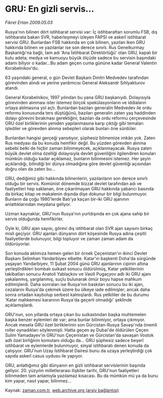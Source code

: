 # GRU: En  gizli servis...

*Fikret Ertan 2009.05.03*

<tr><td class="metin" colspan="2" style="padding-top: 20px; padding-left: 5px; padding-right: 10px;">Rusya'nın bilinen dört istihbarat servisi var: İç istihbarattan sorumlu FSB, dış istihbarata bakan SVR, haberleşmeyi izleyen FAPSI ve askerî istihbarat servisi GRU. Bunlardan FSB hakkında en çok bilinen, yazılan iken GRU hakkında bilinen ve yazılanlar ise son derece sınırlı. Rus Genelkurmay Başkanlığı'na bağlı, tam adı 'Ana İstihbarat Direktörlüğü' olan GRU, kapalı bir kutu adeta; medya ve kamuoyu büyük ölçüde sadece bu servisin başındaki adamı biliyor o kadar...Bu adam geçen cuma gününe kadar General Valentin Korabelnikov'du.</td></tr><tr><td class="metin" colspan="2" style="padding-top: 20px; padding-left: 5px; padding-right: 10px;"><p>63 yaşındaki general, o gün Devlet Başkanı Dmitri Medvedev tarafından görevinden alındı ve yerine yardımcısı General Aleksandr Sıhlyakturov atandı.
<p>General Korabelnikov, 1997 yılından bu yana GRU başkanıydı. Dolayısıyla görevinden alınması ister istemez birçok spekülasyonların ve iddiaların ortaya atılmasına yol açtı. Bunlardan bazıları generalin Medvedev ile ordu reformu konusunda ters düştüğünü, bazıları generalin zaten yaş haddinden dolayı görevini bırakması gerektiğini, bazıları da ordu reformu çerçevesinde GRU özel birliklerinin yeniden yapılanmasına karşı çıktığı gibi temaları işlediler ve görevden alınma sebepleri olarak bunları öne sürdüler.
<p>Bunlardan hangisi gerçeği yansıtıyor, şüphesiz bilmemize imkân yok. Zaten Rus medyası da bu konuda hemfikir değil. Bu yüzden görevden alınma sebebi belki de hiçbir zaman bilinmeyecek, açıklanmayacak. Rusya zaten büyük devlet olma özelliği dolayısıyla devlet güvenliğini ilgilendiren konuları mümkün olduğu kadar açıklamaz, bunların bilinmesini istemez. Her şeyin açıklandığı, bilindiği bir dünya olmadığına göre devlet güvenliği açısından doğru olan da zaten bu...
<p>GRU, dediğimiz gibi hakkında bilinenlerin, yazılanların son derece sınırlı olduğu bir servis. Komünist dönemde bizzat devlet tarafından adı ve faaliyetleri hep saklanan, öne çıkarılmayan GRU hakkında yabancı basında da birkaç kitap ve makalenin dışında dişe dokunur bir bilgi bulunmuyor. Bunların da çoğu 1980'lerde Batı'ya kaçan bir-iki GRU ajanının anlattıklarından meydana geliyor.
<p>Uzman kaynaklar, GRU'nun Rusya'nın yurtdışında en çok ajana sahip bir servis olduğunda hemfikirler. 
<p>Öyle ki, GRU ajan sayısı, görevi dış istihbarat olan SVR ajan sayısını birkaç misli geçiyor. GRU ajanları dünyanın dört köşesinde Rusya adına çeşitli faaliyetlerde bulunuyor, bilgi topluyor ve zaman zaman adam da öldürüyorlar.
<p>Son konuda aklımıza hemen gelen bir örnek Çeçenistan'ın ikinci Devlet Başkanı Selimhan Yandarbiyev elbette. Katar'ın başkenti Doha'da sürgünde yaşayan Yandarbiyev, 11 Şubat 2004 günü GRU ajanlarının cipinin altına yerleştirdikleri bombalı suikast sonucu öldürülmüş, Katar yetkililerinin takibatları sonucu Anatoli Yablaçkov ve Vasili Pugaçyov adlı iki GRU ajanı yakalanmış, yargılanmış, suçlu bulunarak ömür boyu hapse mahkum edilmişlerdi. Daha sonraları ise Rusya'nın baskıları sonucu bu iki ajan, cezalarını Rusya'da çekmek üzere bu ülkeye iade edilmişler; ancak daha sonra ortadan kaybolup serbest kalmışlardı. Rus yetkililer de bu durumu 'Katar mahkemesi kararının Rusya'da geçerli olmadığı' şeklinde açıklamışlardı.
<p>GRU'nun, son yıllarda ortaya çıkan bu suikastından başka muhtemelen başka benzer eylemleri de var; ama bunlar bilinmiyor, ortaya çıkmıyor. Ancak mesela GRU özel birliklerinin son Gürcistan-Rusya Savaşı'nda önemli roller oynadıkları söylenmişti. Hatta geçen ay Dubai'de öldürülen Çeçen Sulim Yamadayev'in GRU'nun Çeçenistan ve Gürcistan'da savaşan Vostok adlı özel birliğinin komutanı olduğu da... GRU şüphesiz sadece beşerî istihbarat ve eylemlerde bulunmuyor, sinyal istihbaratı denen konuda da çalışıyor. GRU'nun Uzay İstihbarat Dairesi bunu da uzaya yerleştirdiği çok sayıda askerî casus uydusu ile yapıyor.
<p>GRU, anlattığımız gibi dünyanın en gizli istihbarat servislerinin başında geliyor. 20. yüzyılın milletlerarası ilişkiler tarihi, GRU'nun faaliyetleri bilinmeden tam anlamıyla yazılamaz kısacası. Bu da mümkün mü ya da bunu kim yapar, nasıl yapar, bilinmez...<br/></p></p></p></p></p></p></p></p></p></td></tr>

Kaynak: [zaman.com.tr](http://zaman.com.tr/yazar.do?yazino=844328), [web.archive.org (arşiv bağlantısı)](http://web.archive.org/web/20090514052730/http://www.zaman.com.tr:80/yazar.do?yazino=844328)
